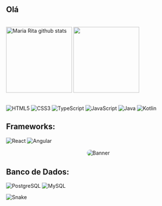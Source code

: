## Olá 


<br />
<div>
  <img height="180rem" src="https://github-readme-stats.vercel.app/api?username=Arthur-Sena-2k&show_icons=true&count_private=true&hide_border=false&title_color=810CA8&icon_color=791a78&text_color=FFFFFF&bg_color=282a36" alt="Maria Rita github stats"/> 
  <img height="180rem" src="https://github-readme-stats.vercel.app/api/top-langs/?username=Arthur-Sena-2k&layout=compact&hide_border=false&title_color=810CA8&text_color=FFFFFF&bg_color=282a36"/>
</div>

<br />


![HTML5](https://img.shields.io/badge/HTML5-E34F26?style=for-the-badge&logo=html5&logoColor=white)
![CSS3](https://img.shields.io/badge/CSS3-1572B6?style=for-the-badge&logo=css3&logoColor=white)
![TypeScript](https://img.shields.io/badge/TypeScript-3178C6?style=for-the-badge&logo=typescript&logoColor=white)
![JavaScript](https://img.shields.io/badge/JavaScript-F7DF1E?style=for-the-badge&logo=javascript&logoColor=black)
![Java](https://img.shields.io/badge/java-%23ED8B00.svg?style=for-the-badge&logo=openjdk&logoColor=white)
![Kotlin](https://img.shields.io/badge/Kotlin-0095D5?&style=for-the-badge&logo=kotlin&logoColor=white)


## Frameworks:
![React](https://img.shields.io/badge/React-20232A?style=for-the-badge&logo=react&logoColor=61DAFB)
![Angular](https://img.shields.io/badge/Angular-DD0031?style=for-the-badge&logo=angular&logoColor=white)

<div align="center">
  <img src="https://user-images.githubusercontent.com/74038190/212284100-561aa473-3905-4a80-b561-0d28506553ee.gif" alt="Banner" style="border-radius: 15px; border: 2px solid transparent; transition: border-color 0.3s;" onmouseover="this.style.borderColor='#4CAF50';" onmouseout="this.style.borderColor='transparent';">
</div>

## Banco de Dados:
![PostgreSQL](https://img.shields.io/badge/PostgreSQL-000?style=for-the-badge&logo=postgresql)
![MySQL](https://img.shields.io/badge/MySQL-00000F?style=for-the-badge&logo=mysql&logoColor=white)

![Snake](https://github.com/Arthur-Sena-2k/Arthur-Sena-2k/blob/output/github-contribution-grid-snake.svg)
